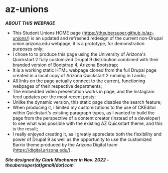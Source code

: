 # az-unions

**_ABOUT THIS WEBPAGE_**

* This Student Unions HOME page (https://theubersuper.github.io/az-unions/) is an updated and refreshed redesign of the current non-Drupal union.arizona.edu webpage; it is a prototype, for demonstration purposes only;
* I chose to to produce this page using the University of Arizona's Quickstart 2 fully customized Drupal 9 distribution combined with their branded version of Bootstrap 4, Arizona Bootstrap;
* It is a working static HTML webpage cloned from the full Drupal page created in a local copy of Arizona Quickstart 2 running in Lando;
* All links on the page actually connect to the current, functioning webpages of their respective departments;
* The embedded video presentation works in page, and the Instagram feed updates per the most recent posts;
* Unlike the dynamic version, this static page disables the search feature;
* When producing it, I limited my customizations to the use of CKEditor within Quickstart's existing paragraph types, as I wanted to build the page from the   perspective of a content creator (instead of a developer) to see what was possible with the existing AZ Quickstart theme, and this is the result;
* I really enjoyed creating it, as I greatly appreciate both the flexibility and power of Drupal 9 as well as the opportunity to use the customized Barrio theme produced by the Arizona Digital team (https://digital.arizona.edu/).

**_Site designed by Clark Machamer in Nov. 2022 - theubersuper(at)gmail(dot)com_**

